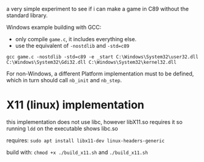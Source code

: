 a very simple experiment to see if i can make a game in C89 without the standard library.

Windows example building with GCC:
 - only compile `game.c`, it includes everything else.
 - use the equivalent of `-nostdlib` and `-std=c89`
```
gcc game.c -nostdlib -std=c89 -e _start C:\Windows\System32\user32.dll C:\Windows\System32\Gdi32.dll C:\Windows\System32\kernel32.dll
```

For non-Windows, a different Platform implementation must to be defined, which in turn should call `nb_init` and `nb_step`.

# X11 (linux) implementation

this implementation does not use libc, however libX11.so requires it so running `ldd` on the executable shows libc.so 

requires: `sudo apt install libx11-dev linux-headers-generic`

build with: `chmod +x ./build_x11.sh` and `./build_x11.sh`